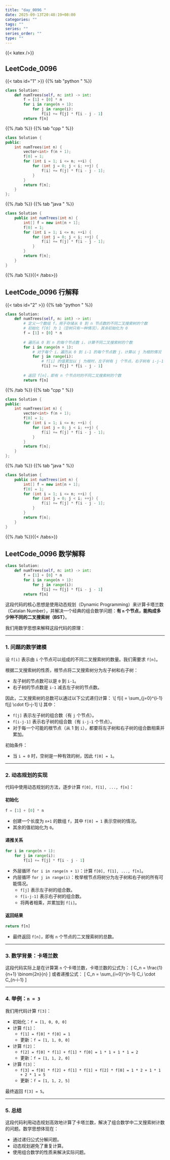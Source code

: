 ```yaml
---
title: "day_0096 "
date: 2025-09-13T20:48:19+08:00
categories: ""
tags: ""
series: ""
series_order: ""
type: ""
---
```



{{< katex />}}


## LeetCode_0096 

{{< tabs id="1" >}}
{{% tab "python " %}}

```python 
class Solution:
    def numTrees(self, n: int) -> int:
        f = [1] + [0] * n
        for i in range(n + 1):
            for j in range(i):
                f[i] += f[j] * f[i - j - 1]
        return f[n] 
```

{{% /tab %}}
{{% tab "cpp " %}}

```cpp 
class Solution {
public:
    int numTrees(int n) {
        vector<int> f(n + 1);
        f[0] = 1;
        for (int i = 1; i <= n; ++i) {
            for (int j = 0; j < i; ++j) {
                f[i] += f[j] * f[i - j - 1];
            }
        }
        return f[n];
    }
}; 
```

{{% /tab %}}
{{% tab "java " %}}

```java 
class Solution {
    public int numTrees(int n) {
        int[] f = new int[n + 1];
        f[0] = 1;
        for (int i = 1; i <= n; ++i) {
            for (int j = 0; j < i; ++j) {
                f[i] += f[j] * f[i - j - 1];
            }
        }
        return f[n];
    }
} 
```

{{% /tab %}}{{< /tabs>}}

## LeetCode_0096  行解释

{{< tabs id="2" >}}
{{% tab "python " %}}

```python
class Solution:
    def numTrees(self, n: int) -> int:
        # 定义一个数组 f，用于存储从 0 到 n 节点数的不同二叉搜索树的个数
        # 初始化 f[0] 为 1（空树只有一种情况），其余初始化为 0
        f = [1] + [0] * n
        
        # 遍历从 0 到 n 的每个节点数 i，计算不同二叉搜索树的个数
        for i in range(n + 1):
            # 对于每个 i，遍历从 0 到 i-1 的每个节点数 j，计算以 j 为根的情况
            for j in range(i):
                # f[i] 的值累加以 j 为根时，左子树有 j 个节点，右子树有 i-j-1 个节点的乘积
                f[i] += f[j] * f[i - j - 1]
        
        # 返回 f[n]，即有 n 个节点时的不同二叉搜索树的个数
        return f[n] 
```

{{% /tab %}}
{{% tab "cpp " %}}

```cpp 
class Solution {
public:
    int numTrees(int n) {
        vector<int> f(n + 1);
        f[0] = 1;
        for (int i = 1; i <= n; ++i) {
            for (int j = 0; j < i; ++j) {
                f[i] += f[j] * f[i - j - 1];
            }
        }
        return f[n];
    }
}; 
```

{{% /tab %}}
{{% tab "java " %}}

```java 
class Solution {
    public int numTrees(int n) {
        int[] f = new int[n + 1];
        f[0] = 1;
        for (int i = 1; i <= n; ++i) {
            for (int j = 0; j < i; ++j) {
                f[i] += f[j] * f[i - j - 1];
            }
        }
        return f[n];
    }
} 
```

{{% /tab %}}{{< /tabs>}}

## LeetCode_0096  数学解释

```python 
class Solution:
    def numTrees(self, n: int) -> int:
        f = [1] + [0] * n
        for i in range(n + 1):
            for j in range(i):
                f[i] += f[j] * f[i - j - 1]
        return f[n] 
```


这段代码的核心思想是使用动态规划（Dynamic Programming）来计算卡塔兰数（Catalan Number），并解决一个经典的组合数学问题：**有 `n` 个节点，能构成多少种不同的二叉搜索树（BST）**。

我们用数学思想来解释这段代码的原理：

---

### 1. 问题的数学建模
设 `f[i]` 表示由 `i` 个节点可以组成的不同二叉搜索树的数量。我们需要求 `f[n]`。

根据二叉搜索树的性质，根节点将二叉搜索树分为左子树和右子树：
- 左子树的节点数可以是 `0` 到 `i-1`。
- 右子树的节点数是 `i-1` 减去左子树的节点数。

因此，二叉搜索树的总数可以通过以下公式递归计算：
\\[
f[i] = \sum_{j=0}^{i-1} f[j] \cdot f[i-j-1]
\\]
其中：
- `f[j]` 表示左子树的组合数（有 `j` 个节点）。
- `f[i-j-1]` 表示右子树的组合数（有 `i-j-1` 个节点）。
- 对于每一个可能的根节点（从 1 到 `i`），都要将左子树和右子树的组合数相乘并累加。

初始条件：
- 当 `i = 0` 时，空树是一种有效的树，因此 `f[0] = 1`。

---

### 2. 动态规划的实现
代码中使用动态规划的方法，逐步计算 `f[0], f[1], ..., f[n]`：

#### 初始化
```python
f = [1] + [0] * n
```
- 创建一个长度为 `n+1` 的数组 `f`，其中 `f[0] = 1` 表示空树的情况。
- 其余的值初始化为 `0`。

#### 递推关系
```python
for i in range(n + 1):
    for j in range(i):
        f[i] += f[j] * f[i - j - 1]
```
- 外层循环 `for i in range(n + 1)`：计算 `f[0], f[1], ..., f[n]`。
- 内层循环 `for j in range(i)`：枚举根节点将树分为左子树和右子树的所有可能情况。
  - `f[j]` 表示左子树的组合数。
  - `f[i-j-1]` 表示右子树的组合数。
  - 将两者相乘，并累加到 `f[i]`。

#### 返回结果
```python
return f[n]
```
- 最终返回 `f[n]`，即有 `n` 个节点的二叉搜索树的总数。

---

### 3. 数学背景：卡塔兰数
这段代码实际上是在计算第 `n` 个卡塔兰数，卡塔兰数的公式为：
\[
C_n = \frac{1}{n+1} \binom{2n}{n}
\]
或者递推公式：
\[
C_n = \sum_{i=0}^{n-1} C_i \cdot C_{n-i-1}
\]

---

### 4. 举例：`n = 3`
我们用代码计算 `f[3]`：
- 初始化：`f = [1, 0, 0, 0]`
- 计算 `f[1]`：
  - `f[1] = f[0] * f[0] = 1`
  - 更新：`f = [1, 1, 0, 0]`
- 计算 `f[2]`：
  - `f[2] = f[0] * f[1] + f[1] * f[0] = 1 * 1 + 1 * 1 = 2`
  - 更新：`f = [1, 1, 2, 0]`
- 计算 `f[3]`：
  - `f[3] = f[0] * f[2] + f[1] * f[1] + f[2] * f[0] = 1 * 2 + 1 * 1 + 2 * 1 = 5`
  - 更新：`f = [1, 1, 2, 5]`

最终返回 `f[3] = 5`。

---

### 5. 总结
这段代码利用动态规划高效地计算了卡塔兰数，解决了组合数学中二叉搜索树计数的问题。数学思想体现在：
- 通过递归公式分解问题。
- 动态规划避免了重复计算。
- 使用组合数学的性质来解决实际问题。


